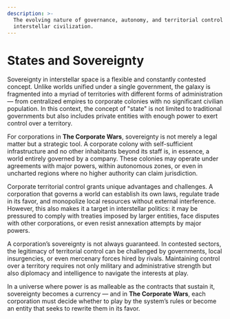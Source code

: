 ```yaml
---
description: >-
  The evolving nature of governance, autonomy, and territorial control in an
  interstellar civilization.
---
```


# States and Sovereignty

Sovereignty in interstellar space is a flexible and constantly contested concept. Unlike worlds unified under a single government, the galaxy is fragmented into a myriad of territories with different forms of administration — from centralized empires to corporate colonies with no significant civilian population. In this context, the concept of "state" is not limited to traditional governments but also includes private entities with enough power to exert control over a territory.

For corporations in **The Corporate Wars**, sovereignty is not merely a legal matter but a strategic tool. A corporate colony with self-sufficient infrastructure and no other inhabitants beyond its staff is, in essence, a world entirely governed by a company. These colonies may operate under agreements with major powers, within autonomous zones, or even in uncharted regions where no higher authority can claim jurisdiction.

Corporate territorial control grants unique advantages and challenges. A corporation that governs a world can establish its own laws, regulate trade in its favor, and monopolize local resources without external interference. However, this also makes it a target in interstellar politics: it may be pressured to comply with treaties imposed by larger entities, face disputes with other corporations, or even resist annexation attempts by major powers.

A corporation’s sovereignty is not always guaranteed. In contested sectors, the legitimacy of territorial control can be challenged by governments, local insurgencies, or even mercenary forces hired by rivals. Maintaining control over a territory requires not only military and administrative strength but also diplomacy and intelligence to navigate the interests at play.

In a universe where power is as malleable as the contracts that sustain it, sovereignty becomes a currency — and in **The Corporate Wars**, each corporation must decide whether to play by the system’s rules or become an entity that seeks to rewrite them in its favor.
